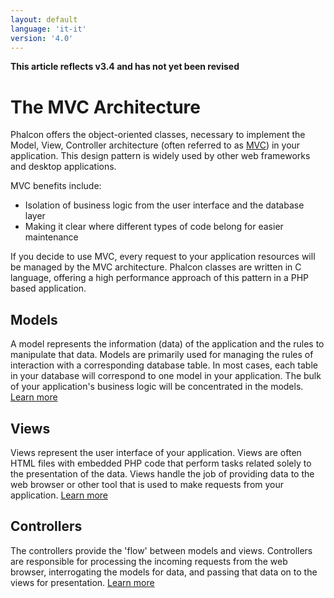 ```yaml
---
layout: default
language: 'it-it'
version: '4.0'
---
```

**This article reflects v3.4 and has not yet been revised**

<a name='architecture'></a>

# The MVC Architecture

Phalcon offers the object-oriented classes, necessary to implement the Model, View, Controller architecture (often referred to as [MVC](https://en.wikipedia.org/wiki/Model–view–controller)) in your application. This design pattern is widely used by other web frameworks and desktop applications.

MVC benefits include:

* Isolation of business logic from the user interface and the database layer
* Making it clear where different types of code belong for easier maintenance

If you decide to use MVC, every request to your application resources will be managed by the MVC architecture. Phalcon classes are written in C language, offering a high performance approach of this pattern in a PHP based application.

<a name='models'></a>

## Models

A model represents the information (data) of the application and the rules to manipulate that data. Models are primarily used for managing the rules of interaction with a corresponding database table. In most cases, each table in your database will correspond to one model in your application. The bulk of your application's business logic will be concentrated in the models. [Learn more](/4.0/en/models)

<a name='views'></a>

## Views

Views represent the user interface of your application. Views are often HTML files with embedded PHP code that perform tasks related solely to the presentation of the data. Views handle the job of providing data to the web browser or other tool that is used to make requests from your application. [Learn more](/4.0/en/views)

<a name='controllers'></a>

## Controllers

The controllers provide the 'flow' between models and views. Controllers are responsible for processing the incoming requests from the web browser, interrogating the models for data, and passing that data on to the views for presentation. [Learn more](/4.0/en/controllers)